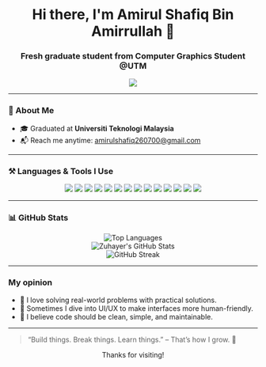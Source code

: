 <h1 align="center">Hi there, I'm Amirul Shafiq Bin Amirrullah 👋</h1>
<h3 align="center">Fresh graduate student from Computer Graphics Student @UTM </h3>

<p align="center">
  <a href="mailto:amirulshafiq260700@gmail.com"><img src="https://img.shields.io/badge/📫 Email-amirulshafiq260700@gmail.com-critical?style=flat-square" /></a>
</p>

---

### 🧠 About Me

- 🎓 Graduated at **Universiti Teknologi Malaysia**
- 📬 Reach me anytime: [amirulshafiq260700@gmail.com](mailto:amirulshafiq260700@gmail.com)

---

### ⚒️ Languages & Tools I Use

<p align="center">
  <img src="https://img.shields.io/badge/-TypeScript-3178c6?style=flat-square&logo=typescript&logoColor=white" />
  <img src="https://img.shields.io/badge/-Flutter-02569B?style=flat-square&logo=flutter&logoColor=white" />
  <img src="https://img.shields.io/badge/-Dart-0175C2?style=flat-square&logo=dart&logoColor=white" />
  <img src="https://img.shields.io/badge/-Firebase-FFCA28?style=flat-square&logo=firebase&logoColor=black" />
  <img src="https://img.shields.io/badge/-JavaScript-F7DF1E?style=flat-square&logo=javascript&logoColor=black" />
  <img src="https://img.shields.io/badge/-Java-007396?style=flat-square&logo=java&logoColor=white" />
  <img src="https://img.shields.io/badge/-VSCode-007ACC?style=flat-square&logo=visual-studio-code&logoColor=white" />
  <img src="https://img.shields.io/badge/-PHP-777BB4?style=flat-square&logo=php&logoColor=white" />
  <img src="https://img.shields.io/badge/-Laravel-FF2D20?style=flat-square&logo=laravel&logoColor=white" />
  <img src="https://img.shields.io/badge/-Vue.js-4FC08D?style=flat-square&logo=vue.js&logoColor=white" />
  <img src="https://img.shields.io/badge/-HTML5-E34F26?style=flat-square&logo=html5&logoColor=white" />
  <img src="https://img.shields.io/badge/-MySQL-4479A1?style=flat-square&logo=mysql&logoColor=white" />
  <img src="https://img.shields.io/badge/-PostgreSQL-4169E1?style=flat-square&logo=postgresql&logoColor=white" />
  <img src="https://img.shields.io/badge/-Blade-FF2D20?style=flat-square&logo=laravel&logoColor=white" />
</p>


---

### 📊 GitHub Stats

<p align="center">
  <img src="https://github-readme-stats.vercel.app/api/top-langs/?username=amr-shafiq&layout=compact&langs_count=6&theme=tokyonight" alt="Top Languages" />
  <br/>
  <img src="https://github-readme-stats.vercel.app/api?username=amr-shafiq&show_icons=true&theme=tokyonight&hide_title=false" alt="Zuhayer's GitHub Stats" />
  <br/>
  <img src="https://github-readme-streak-stats.herokuapp.com/?user=amr-shafiq&theme=tokyonight" alt="GitHub Streak" />
</p>

---

### My opinion

- 🧩 I love solving real-world problems with practical solutions.
- 🎨 Sometimes I dive into UI/UX to make interfaces more human-friendly.
- 🎯 I believe code should be clean, simple, and maintainable.

---

> “Build things. Break things. Learn things.” – That’s how I grow. 🌱

<p align="center">
  Thanks for visiting!
</p>

